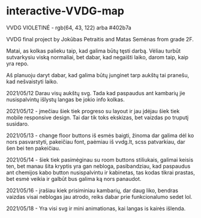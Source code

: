 # interactive-VVDG-map

VVDG VIOLETINĖ - rgb(64, 43, 122) arba #402b7a

VVDG final project by Jokūbas Petraitis and Matas Semėnas from grade 2F.

Matai, as kolkas palieku taip, kad galima būtų tęsti darbą. Vėliau turbūt sutvarkysiu viską normaliai, bet dabar, kad negaišti laiko, darom taip, kaip yra repo.

Aš planuoju daryt dabar, kad galima būtų junginet tarp aukštų tai pranešu, kad nešvaistyti laiko.

2021/05/12 Darau visų aukštų svg. Tada kad paspaudus ant kambarių jie nusispalvintų išlystų langas be jokio info kolkas.

2021/05/12 - įmečiau šiek tiek progreso su layout ir jau įdėjau šiek tiek mobile responsive design. Tai dar tik toks ekskizas, bet vaizdas po truputį susidaro.

2021/05/13 - change floor buttons iš esmės baigti, žinoma dar galima dėl ko nors pasvarstyti, pakeičiau font, paėmiau iš vvdg.lt, scss patvarkiau, dar šen bei ten pakeičiau.

2021/05/14 - šiek tiek pasimėginau su room buttons stiliukais, galimai keisis ten, bet manau šita kryptis yra gan nebloga, pasibandziau, kad paspaudus ant chemijos kabo button nusispalvintu ir kabinetas, tas kodas tikrai prastas, bet esmė veikia ir galbūt bus galima ką nors panaudot.

2021/05/16 - įrašiau kiek prisiminiau kambarių, dar daug liko, bendras vaizdas visai neblogas jau atrodo, reiks dabar prie funkcionalumo sedet lol.

2021/05/18 - Yra visi svg ir mini animationas, kai langas is kairės išlenda.
